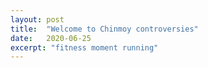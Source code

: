 ```yaml
---
layout: post
title:  "Welcome to Chinmoy controversies"
date:   2020-06-25
excerpt: "fitness moment running"
---
```

